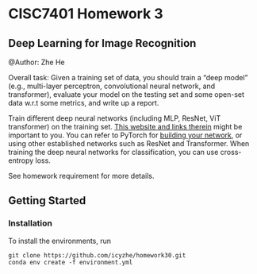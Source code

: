 # CISC7401 Homework 3 
## Deep Learning for Image Recognition 
@Author: Zhe He

Overall task: Given a training set of data, you should train a “deep model” (e.g., multi-layer
perceptron, convolutional neural network, and transformer), evaluate your model on the
testing set and some open-set data w.r.t some metrics, and write up a report.

Train different deep neural networks (including MLP, ResNet, ViT transformer) on the training
set. [This website and links therein](https://pytorch.org/tutorials/beginner/transfer_learning_tutorial.html) might be important to you.
You can refer to PyTorch for [building your network](https://pytorch.org/tutorials/recipes/recipes/defining_a_neural_network.html), or using other established networks such as
ResNet and Transformer. When training the deep neural networks for classification, you can use
cross-entropy loss.

See homework requirement for more details.

## Getting Started
### Installation
To install the environments, run
```
git clone https://github.com/icyzhe/homework30.git
conda env create -f environment.yml
